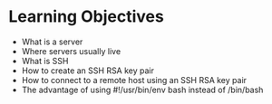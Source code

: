 # Learning Objectives
- What is a server <br>
- Where servers usually live <br>
- What is SSH <br>
- How to create an SSH RSA key pair <br>
- How to connect to a remote host using an SSH RSA key pair <br>
- The advantage of using #!/usr/bin/env bash instead of /bin/bash <br>
